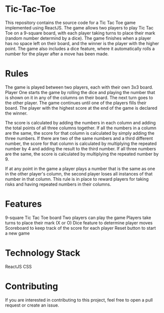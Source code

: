 # Tic-Tac-Toe
This repository contains the source code for a Tic Tac Toe game implemented using ReactJS. The game allows two players to play Tic Tac Toe on a 9-square board, with each player taking turns to place their mark (random number determind by a dice). The game finishes when a player has no space left on their board, and the winner is the player with the higher point. The game also includes a dice feature, where it automatically rolls a number for the player after a move has been made.

# Rules
The game is played between two players, each with their own 3x3 board. Player One starts the game by rolling the dice and playing the number that is shown on it in any of the columns on their board. The next turn goes to the other player. The game continues until one of the players fills their board. The player with the highest score at the end of the game is declared the winner.

The score is calculated by adding the numbers in each column and adding the total points of all three columns together. If all the numbers in a column are the same, the score for that column is calculated by simply adding the three numbers. If there are two of the same numbers and a third different number, the score for that column is calculated by multiplying the repeated number by 4 and adding the result to the third number. If all three numbers are the same, the score is calculated by multiplying the repeated number by 9.

If at any point in the game a player plays a number that is the same as one in the other player's column, the second player loses all instances of that number in that column. This rule is in place to reward players for taking risks and having repeated numbers in their columns.

# Features
9-square Tic Tac Toe board
Two players can play the game
Players take turns to place their mark (X or O)
Dice feature to determine player moves
Scoreboard to keep track of the score for each player
Reset button to start a new game

# Technology Stack
ReactJS
CSS

# Contributing
If you are interested in contributing to this project, feel free to open a pull request or create an issue.
